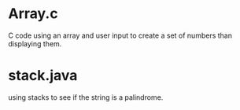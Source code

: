 # Array.c 
C code using an array and user input to create a set of numbers than displaying them.
# stack.java 
 using stacks to see if the string is a palindrome.
